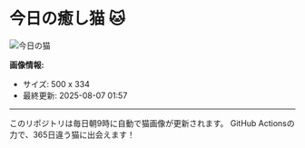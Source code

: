 # 今日の癒し猫 🐱

![今日の猫](https://cdn2.thecatapi.com/images/ees.jpg)

**画像情報:**
- サイズ: 500 x 334
- 最終更新: 2025-08-07 01:57

---

このリポジトリは毎日朝9時に自動で猫画像が更新されます。
GitHub Actionsの力で、365日違う猫に出会えます！
